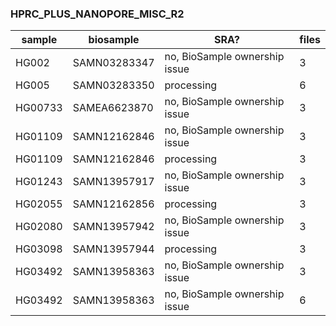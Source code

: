 ### HPRC_PLUS_NANOPORE_MISC_R2

| sample  | biosample    | SRA?                            | files |
|---------|--------------|---------------------------------|-------|
| HG002   | SAMN03283347 | no, BioSample ownership issue   | 3     |
| HG005   | SAMN03283350 | processing                      | 6     |
| HG00733 | SAMEA6623870 | no, BioSample ownership issue   | 3     |
| HG01109 | SAMN12162846 | no, BioSample ownership issue   | 3     |
| HG01109 | SAMN12162846 | processing                      | 3     |
| HG01243 | SAMN13957917 | no, BioSample ownership issue   | 3     |
| HG02055 | SAMN12162856 | processing                      | 3     |
| HG02080 | SAMN13957942 | no, BioSample ownership issue   | 3     |
| HG03098 | SAMN13957944 | processing                      | 3     |
| HG03492 | SAMN13958363 | no, BioSample ownership issue   | 3     |
| HG03492 | SAMN13958363 | no, BioSample ownership issue   | 6     |
